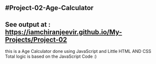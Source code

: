 #Project-02-Age-Calculator
-
See output at : https://iamchiranjeevir.github.io/My-Projects/Project-02
-
this is a Age Calculator done using JavaScript and Little HTML AND CSS 
Total logic is based on the JavaScript Code :)

